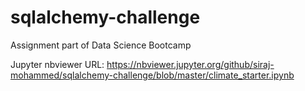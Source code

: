 # sqlalchemy-challenge
Assignment part of Data Science Bootcamp

Jupyter nbviewer URL: https://nbviewer.jupyter.org/github/siraj-mohammed/sqlalchemy-challenge/blob/master/climate_starter.ipynb
